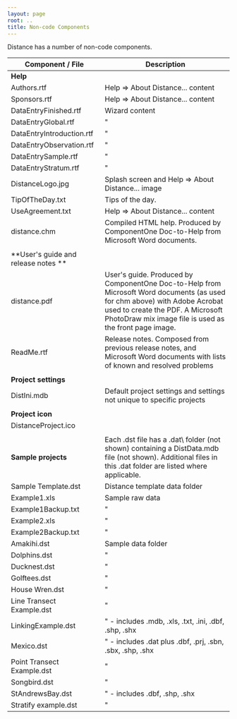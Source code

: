 ```yaml
---
layout: page
root: ..
title: Non-code Components
---
```


Distance has a number of non-code components.

| Component / File | Description |
| ---------------- | ----------- |
| **Help** | |
| Authors.rtf | Help => About Distance... content |
| Sponsors.rtf | Help => About Distance... content |
| DataEntryFinished.rtf | Wizard content |
| DataEntryGlobal.rtf | " |
| DataEntryIntroduction.rtf | " |
| DataEntryObservation.rtf | " |
| DataEntrySample.rtf | " |
| DataEntryStratum.rtf | " |
| DistanceLogo.jpg | Splash screen and Help => About Distance... image |
| TipOfTheDay.txt | Tips of the day. |
| UseAgreement.txt | Help => About Distance... content |
| distance.chm | Compiled HTML help. Produced by ComponentOne Doc-to-Help from Microsoft Word documents. |
| | |
| **User's guide and release notes ** | |
| distance.pdf | User's guide. Produced by ComponentOne Doc-to-Help from Microsoft Word documents (as used for chm above) with Adobe Acrobat used to create the PDF. A Microsoft PhotoDraw mix image file is used as the front page image. |
| ReadMe.rtf | Release notes. Composed from previous release notes, and Microsoft Word documents with lists of known and resolved problems |
| | |
| **Project settings** | |
| DistIni.mdb | Default project settings and settings not unique to specific projects |
| |
| **Project icon** | |
| DistanceProject.ico | |
| | |
| **Sample projects** | Each .dst file has a .dat\ folder (not shown) containing a DistData.mdb file (not shown). Additional files in this .dat folder are listed where applicable. |
| Sample Template.dst | Distance template data folder |
| Example1.xls | Sample raw data |
| Example1Backup.txt | " |
| Example2.xls | " |
| Example2Backup.txt | " |
| Amakihi.dst | Sample data folder |
| Dolphins.dst | " |
| Ducknest.dst | " |
| Golftees.dst | " | 
| House Wren.dst | " |
| Line Transect Example.dst | " |
| LinkingExample.dst | " - includes .mdb, .xls, .txt, .ini, .dbf, .shp, .shx |
| Mexico.dst | " - includes .dat plus .dbf, .prj, .sbn, .sbx, .shp, .shx |
| Point Transect Example.dst | " |
| Songbird.dst | " |
| StAndrewsBay.dst | " - includes .dbf, .shp, .shx |
| Stratify example.dst | " |
